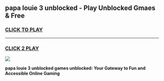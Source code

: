 
## papa louie 3 unblocked - Play Unblocked Gmaes & Free
<h3>
<a href="https://news.freeplayer.one?title=papa_louie_3_unblocked&ref=16F">CLICK TO PLAY</a></h3>
<hr>

<h3>
<a href="https://news.freeplayer.one?title=papa_louie_3_unblocked&ref=16F">CLICK 2 PLAY</a>
  
</h3>

<a href="https://news.freeplayer.one?title=papa_louie_3_unblocked&ref=16F/"><img src="https://clearcache.store/games.png"></a>


**papa louie 3 unblocked games unblocked: Your Gateway to Fun and Accessible Online Gaming**
